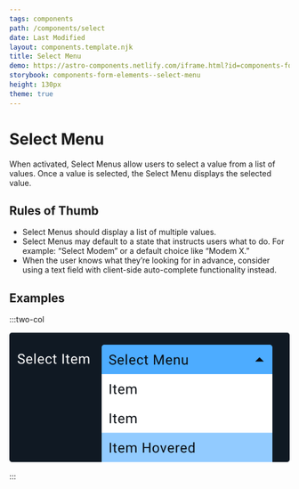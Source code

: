 ```yaml
---
tags: components
path: /components/select
date: Last Modified
layout: components.template.njk
title: Select Menu
demo: https://astro-components.netlify.com/iframe.html?id=components-form-elements--select-menu
storybook: components-form-elements--select-menu
height: 130px
theme: true
---
```


# Select Menu

When activated, Select Menus allow users to select a value from a list of values. Once a value is selected, the Select Menu displays the selected value.

## Rules of Thumb

- Select Menus should display a list of multiple values.
- Select Menus may default to a state that instructs users what to do. For example: “Select Modem” or a default choice like “Modem X.”
- When the user knows what they’re looking for in advance, consider using a text field with client-side auto-complete functionality instead.

## Examples

:::two-col

![Don’t: Create a Select Menu list with too many options. The user needs to be able to scan and navigate the list easily](/img/components/select-dont-1.png "Don’t: Create a Select Menu list with too many options. The user needs to be able to scan and navigate the list easily")

:::

